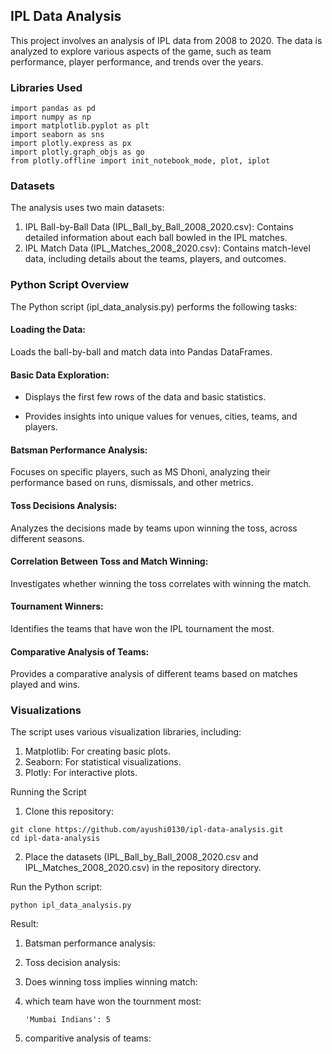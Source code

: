 ## IPL Data Analysis

This project involves an analysis of IPL data from 2008 to 2020. The data is analyzed to explore various aspects of the game, such as team performance, player performance, and trends over the years.

### Libraries Used

```
import pandas as pd
import numpy as np
import matplotlib.pyplot as plt
import seaborn as sns
import plotly.express as px
import plotly.graph_objs as go
from plotly.offline import init_notebook_mode, plot, iplot
```

### Datasets

The analysis uses two main datasets:

1. IPL Ball-by-Ball Data (IPL_Ball_by_Ball_2008_2020.csv): Contains detailed information about each ball bowled in the IPL matches.
2. IPL Match Data (IPL_Matches_2008_2020.csv): Contains match-level data, including details about the teams, players, and outcomes.

### Python Script Overview

The Python script (ipl_data_analysis.py) performs the following tasks:

#### Loading the Data:

Loads the ball-by-ball and match data into Pandas DataFrames.

#### Basic Data Exploration:

- Displays the first few rows of the data and basic statistics.

- Provides insights into unique values for venues, cities, teams, and players.

#### Batsman Performance Analysis:

Focuses on specific players, such as MS Dhoni, analyzing their performance based on runs, dismissals, and other metrics.

#### Toss Decisions Analysis:

Analyzes the decisions made by teams upon winning the toss, across different seasons.

#### Correlation Between Toss and Match Winning:

Investigates whether winning the toss correlates with winning the match.

#### Tournament Winners:

Identifies the teams that have won the IPL tournament the most.

#### Comparative Analysis of Teams:

Provides a comparative analysis of different teams based on matches played and wins.

### Visualizations

The script uses various visualization libraries, including:

1. Matplotlib: For creating basic plots.
2. Seaborn: For statistical visualizations.
3. Plotly: For interactive plots.

Running the Script

1. Clone this repository:

```
git clone https://github.com/ayushi0130/ipl-data-analysis.git
cd ipl-data-analysis
```

2. Place the datasets (IPL_Ball_by_Ball_2008_2020.csv and IPL_Matches_2008_2020.csv) in the repository directory.

Run the Python script:

```
python ipl_data_analysis.py
```

Result:

1.  Batsman performance analysis:

2.  Toss decision analysis:

3.  Does winning toss implies winning match:

4.  which team have won the tournment most:

        'Mumbai Indians': 5

5.  comparitive analysis of teams:
